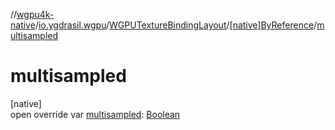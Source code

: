 //[wgpu4k-native](../../../../index.md)/[io.ygdrasil.wgpu](../../index.md)/[WGPUTextureBindingLayout](../index.md)/[[native]ByReference](index.md)/[multisampled](multisampled.md)

# multisampled

[native]\
open override var [multisampled](multisampled.md): [Boolean](https://kotlinlang.org/api/core/kotlin-stdlib/kotlin/-boolean/index.html)